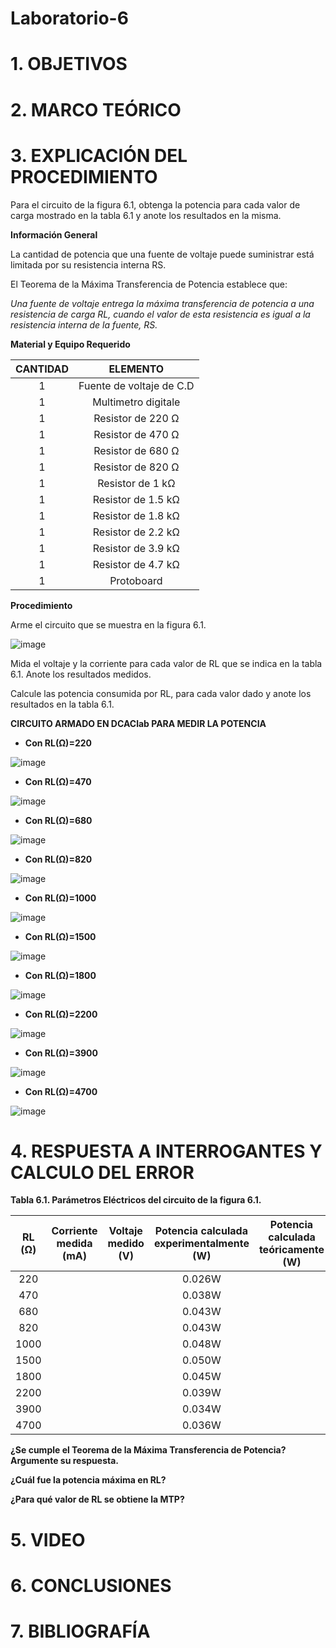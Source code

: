 # Laboratorio-6
 
# 1. OBJETIVOS #




# 2. MARCO TEÓRICO #



# 3. EXPLICACIÓN DEL PROCEDIMIENTO #

Para el circuito de la figura 6.1, obtenga la potencia para cada valor de
carga mostrado en la tabla 6.1 y anote los resultados en la misma.

**Información General**

La cantidad de potencia que una fuente de voltaje puede suministrar está limitada por
su resistencia interna RS.

El Teorema de la Máxima Transferencia de Potencia establece que:

*Una fuente de voltaje entrega la máxima transferencia de potencia a una resistencia
de carga RL, cuando el valor de esta resistencia es igual a la resistencia interna de la
fuente, RS.*

**Material y Equipo Requerido**

|**CANTIDAD**| **ELEMENTO**|
|:---: | :---: |
| 1 | Fuente de voltaje de C.D |
| 1 | Multimetro digitale |
| 1 | Resistor de 220 Ω |
| 1 | Resistor de 470 Ω |
| 1 | Resistor de 680 Ω |
| 1 | Resistor de 820 Ω |
| 1 | Resistor de 1 kΩ |
| 1 | Resistor de 1.5 kΩ |
| 1 | Resistor de 1.8 kΩ |
| 1 | Resistor de 2.2 kΩ |
| 1 | Resistor de 3.9 kΩ |
| 1 | Resistor de 4.7 kΩ |
| 1 | Protoboard |

**Procedimiento**

Arme el circuito que se muestra en la figura 6.1.

![image](https://user-images.githubusercontent.com/93739242/149408451-9097ccd5-6688-40d4-9790-debd40c81603.png)

Mida el voltaje y la corriente para cada valor de RL que se indica en la tabla 6.1.
Anote los resultados medidos.

Calcule las potencia consumida por RL, para cada valor dado y anote los
resultados en la tabla 6.1.

**CIRCUITO ARMADO EN DCAClab PARA MEDIR LA POTENCIA**

- **Con RL(Ω)=220**

![image](https://user-images.githubusercontent.com/93739242/149411642-24c9d1a3-eadd-4ff0-8be3-7b8bf49ba5e8.png)

- **Con RL(Ω)=470**

![image](https://user-images.githubusercontent.com/93739242/149411817-954d4436-4770-4738-ae0f-96fb8c0ffb65.png)

- **Con RL(Ω)=680**

![image](https://user-images.githubusercontent.com/93739242/149412020-0bfea7a7-6249-459c-b667-ea2dab89b801.png)

- **Con RL(Ω)=820**

![image](https://user-images.githubusercontent.com/93739242/149412282-7b02a657-2db7-4479-84cc-2eddc2362b26.png)

- **Con RL(Ω)=1000**

![image](https://user-images.githubusercontent.com/93739242/149412548-a111a34a-2f62-418f-9a54-a5e5e19f50dd.png)

- **Con RL(Ω)=1500**

![image](https://user-images.githubusercontent.com/93739242/149412785-b956fc10-4b69-41ac-abbb-47f71530c96f.png)

- **Con RL(Ω)=1800**

![image](https://user-images.githubusercontent.com/93739242/149412842-cccc03dc-4a4e-4ec4-a8d1-0a1b55ecd34a.png)

- **Con RL(Ω)=2200**

![image](https://user-images.githubusercontent.com/93739242/149412943-559e7579-106e-4131-818d-251236747b74.png)

- **Con RL(Ω)=3900**

![image](https://user-images.githubusercontent.com/93739242/149413005-5521a0d1-e155-49b3-85f0-c65f3349f265.png)

- **Con RL(Ω)=4700**

![image](https://user-images.githubusercontent.com/93739242/149413080-9acd4ed6-35ac-4519-8869-c3142bab8eab.png)

# 4. RESPUESTA A INTERROGANTES Y CALCULO DEL ERROR #

**Tabla 6.1. Parámetros Eléctricos del circuito de la figura 6.1.**

|**RL (Ω)**|**Corriente medida (mA)**|**Voltaje medido (V)**|**Potencia calculada experimentalmente (W)**|**Potencia calculada teóricamente (W)**|**%ERROR**|
|:---: | :---: |:---: | :---: |:---: | :---:|
|   220   |      |       |   0.026W   |       |        |
|   470   |      |       |   0.038W   |       |        |
|   680   |      |       |   0.043W   |       |        | 
|   820   |      |       |   0.043W   |       |        |
|   1000   |     |       |   0.048W   |       |        |
|   1500   |     |       |   0.050W   |       |        |
|   1800   |     |       |   0.045W   |       |        |
|   2200   |     |       |   0.039W   |       |        |
|   3900   |     |       |   0.034W   |       |        |
|   4700   |     |       |   0.036W   |       |        |

**¿Se cumple el Teorema de la Máxima Transferencia de Potencia? Argumente su
respuesta.**



**¿Cuál fue la potencia máxima en RL?** 

**¿Para qué valor de RL se obtiene la MTP?**


# 5. VIDEO #




# 6. CONCLUSIONES #




# 7. BIBLIOGRAFÍA #
